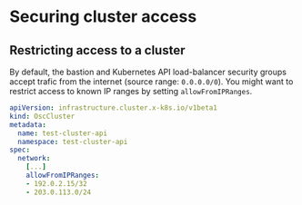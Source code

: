 # Securing cluster access

## Restricting access to a cluster

By default, the bastion and Kubernetes API load-balancer security groups accept trafic from the internet (source range: `0.0.0.0/0`). You might want to restrict access to known IP ranges by setting `allowFromIPRanges`.

```yaml
apiVersion: infrastructure.cluster.x-k8s.io/v1beta1
kind: OscCluster
metadata:
  name: test-cluster-api
  namespace: test-cluster-api
spec:
  network:
    [...]
    allowFromIPRanges:
    - 192.0.2.15/32
    - 203.0.113.0/24
```

## 